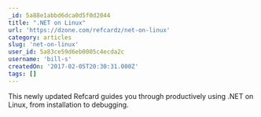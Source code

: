```yaml
---
_id: 5a88e1abbd6dca0d5f0d2044
title: ".NET on Linux"
url: 'https://dzone.com/refcardz/net-on-linux'
category: articles
slug: 'net-on-linux'
user_id: 5a83ce59d6eb0005c4ecda2c
username: 'bill-s'
createdOn: '2017-02-05T20:30:31.000Z'
tags: []
---
```


This newly updated Refcard guides you through productively using .NET on Linux, from installation to debugging.
